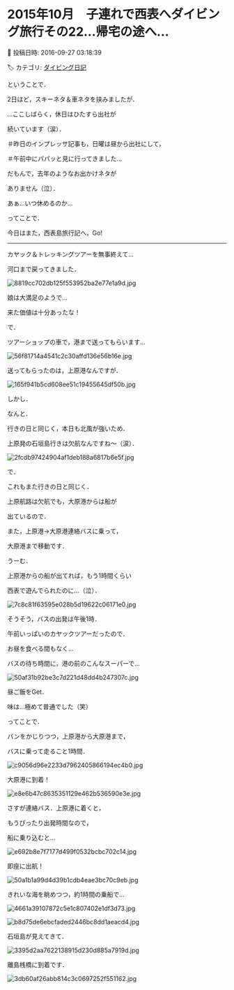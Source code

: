 # 2015年10月　子連れで西表へダイビング旅行その22…帰宅の途へ…

📅 投稿日時: 2016-09-27 03:18:39

🏷️ カテゴリ: [ダイビング日記](ce3a7a8d424d112fce83ee85c81a0e344.md)

ということで．


2日ほど，スキーネタ＆車ネタを挟みましたが．





…ここしばらく，休日はひたすら出社が


続いています（涙）．


＃昨日のインプレッサ記事も，日曜は昼から出社にして，


＃午前中にパパッと見に行ってきました…





だもんで，去年のようなお出かけネタが


ありません（泣）．


あぁ…いつ休めるのか…





ってことで．


今日はまた，西表島旅行記へ，Go!





---





カヤック＆トレッキングツアーを無事終えて…


河口まで戻ってきました．




![8819cc702db125f553952ba2e77e1a9d.jpg](images/8819cc702db125f553952ba2e77e1a9d.jpg)




娘は大満足のようで…


来た価値は十分あったな！





で．


ツアーショップの車で，港まで送ってもらいます…




![56f81714a4541c2c30affd136e56b16e.jpg](images/56f81714a4541c2c30affd136e56b16e.jpg)




送ってもらったのは，上原港なんですが．




![165f941b5cd608ee51c19455645df50b.jpg](images/165f941b5cd608ee51c19455645df50b.jpg)




しかし．


なんと．


行きの日と同じく，本日も北風が強いため．


上原発の石垣島行きは欠航なんですね～（涙）．




![2fcdb97424904af1deb188a6817b6e5f.jpg](images/2fcdb97424904af1deb188a6817b6e5f.jpg)







で．


これもまた行きの日と同じく．


上原航路は欠航でも，大原港からは船が


出ているので．


また，上原港→大原港連絡バスに乗って，


大原港まで移動です．


うーむ．


上原港からの船が出てれば，もう1時間くらい


西表で遊んでられたのに…（泣）．




![7c8c81f63595e028b5d19622c06171e0.jpg](images/7c8c81f63595e028b5d19622c06171e0.jpg)







そうそう，バスの出発は午後1時．


午前いっぱいのカヤックツアーだったので．


お昼を食べる間もなく…


バスの待ち時間に，港の前のこんなスーパーで…




![50af31b92be3c7d221d48dd4b247307c.jpg](images/50af31b92be3c7d221d48dd4b247307c.jpg)




昼ご飯をGet．


味は…極めて普通でした（笑）





ってことで．


パンをかじりつつ，上原港から大原港まで，


バスに乗って走ること1時間．




![c9056d96e2233d7962405866194ec4b0.jpg](images/c9056d96e2233d7962405866194ec4b0.jpg)




大原港に到着！




![e8e6b47c8635351129e462b536590e3e.jpg](images/e8e6b47c8635351129e462b536590e3e.jpg)




さすが連絡バス．上原港に着くと，


もうぴったり出発時間なので，


船に乗り込むと…




![e692b8e7f7177d499f0532bcbc702c14.jpg](images/e692b8e7f7177d499f0532bcbc702c14.jpg)




即座に出航！




![50a1b1a99d4d39b1cdb4eae3bc70c9eb.jpg](images/50a1b1a99d4d39b1cdb4eae3bc70c9eb.jpg)




きれいな海を眺めつつ，約1時間の乗船で…




![4661a39107872c5e1c807402e1df3d73.jpg](images/4661a39107872c5e1c807402e1df3d73.jpg)









![b8d75de6ebcfaded2446bc8dd1aeacd4.jpg](images/b8d75de6ebcfaded2446bc8dd1aeacd4.jpg)




石垣島が見えてきて．




![3395d2aa7622138915d230d885a7919d.jpg](images/3395d2aa7622138915d230d885a7919d.jpg)




離島桟橋に到着です．




![3db60af26abb814c3c0697252f551162.jpg](images/3db60af26abb814c3c0697252f551162.jpg)
